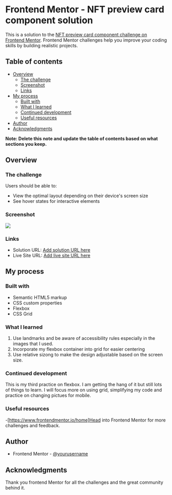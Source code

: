 # Frontend Mentor - NFT preview card component solution

This is a solution to the [NFT preview card component challenge on Frontend Mentor](https://www.frontendmentor.io/challenges/nft-preview-card-component-SbdUL_w0U). Frontend Mentor challenges help you improve your coding skills by building realistic projects. 

## Table of contents

- [Overview](#overview)
  - [The challenge](#the-challenge)
  - [Screenshot](#screenshot)
  - [Links](#links)
- [My process](#my-process)
  - [Built with](#built-with)
  - [What I learned](#what-i-learned)
  - [Continued development](#continued-development)
  - [Useful resources](#useful-resources)
- [Author](#author)
- [Acknowledgments](#acknowledgments)

**Note: Delete this note and update the table of contents based on what sections you keep.**

## Overview

### The challenge

Users should be able to:

- View the optimal layout depending on their device's screen size
- See hover states for interactive elements

### Screenshot

![](file:///Users/generie/Documents/Coding%20Files/Frontend%20Mentor%20Challenges/HTML%20&%20CSS/nft-preview-card-component-main/NFT_Screenshot.png)



### Links

- Solution URL: [Add solution URL here](https://github.com/generieyyc/Front-End-Mentor-NFT-Preview.git)
- Live Site URL: [Add live site URL here](https://generieyyc.github.io/Front-End-Mentor-NFT-Preview/)

## My process

### Built with

- Semantic HTML5 markup
- CSS custom properties
- Flexbox
- CSS Grid



### What I learned

1. Use landmarks and be aware of accessibility rules especially in the images that I used. 
2. Incorporate my flexbox container into grid for easier centering
3. Use relative sizong to make the design adjustable based on the screen size. 


### Continued development

This is my third practice on flexbox. I am getting the hang of it but still lots of things to learn. I will focus more on using grid, simplifying my code and practice on changing pictues for mobile. 



### Useful resources

-[https://www.frontendmentor.io/home]Head into Frontend Mentor for more challenges and feedback. 



## Author


- Frontend Mentor - [@yourusername](https://www.frontendmentor.io/profile/yourusernamegenerieyyc)


## Acknowledgments

Thank you frontend Mentor for all the challenges and the great community behind it.



